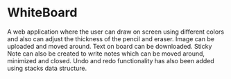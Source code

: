 # WhiteBoard

A web application where the user can draw on screen using different colors and also can adjust the thickness of the pencil and eraser.
Image can be uploaded and moved around. Text on board can be downloaded. Sticky Note can also be created to write notes which can be moved 
around, minimized and closed.
Undo and redo functionality has also been added using stacks data structure.
